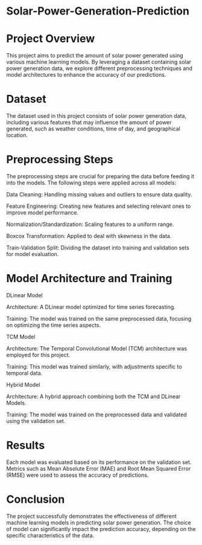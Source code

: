 # Solar-Power-Generation-Prediction


# Project Overview

This project aims to predict the amount of solar power generated using various machine learning models. By leveraging a dataset containing solar power generation data, we explore different preprocessing techniques and model architectures to enhance the accuracy of our predictions.

# Dataset

The dataset used in this project consists of solar power generation data, including various features that may influence the amount of power generated, such as weather conditions, time of day, and geographical location.

# Preprocessing Steps

The preprocessing steps are crucial for preparing the data before feeding it into the models. The following steps were applied across all models:

Data Cleaning: Handling missing values and outliers to ensure data quality.

Feature Engineering: Creating new features and selecting relevant ones to improve model performance.

Normalization/Standardization: Scaling features to a uniform range.

Boxcox Transformation: Applied to deal with skewness in the data.

Train-Validation Split: Dividing the dataset into training and validation sets for model evaluation.

# Model Architecture and Training

DLinear Model

Architecture: A DLinear model optimized for time series forecasting.

Training: The model was trained on the same preprocessed data, focusing on optimizing the time series aspects.

TCM Model

Architecture: The Temporal Convolutional Model (TCM) architecture was employed for this project.

Training: This model was trained similarly, with adjustments specific to temporal data.

Hybrid Model

Architecture: A hybrid approach combining both the TCM and DLinear Models.

Training: The model was trained on the preprocessed data and validated using the validation set.

# Results

Each model was evaluated based on its performance on the validation set. Metrics such as Mean Absolute Error (MAE) and Root Mean Squared Error (RMSE) were used to assess the accuracy of predictions.

# Conclusion

The project successfully demonstrates the effectiveness of different machine learning models in predicting solar power generation. The choice of model can significantly impact the prediction accuracy, depending on the specific characteristics of the data.
